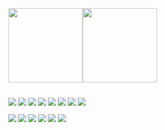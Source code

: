 <!-- ### Hi,I'm ReturnTmp! 👋 -->


<div style="display:flex; flex-direction:row;">
    <a href="https://github.com/ReturnTmp/github-readme-stats">
        <img align="center" style="height: 150px" src="https://github-readme-stats-three-nu-43.vercel.app/api/top-langs/?username=ReturnTmp&layout=compact" />
    </a>
    <a href="https://github.com/ReturnTmp/github-readme-stats">
        <img align="center" style="height: 150px" src="https://github-readme-stats-three-nu-43.vercel.app/api?username=ReturnTmp&show_icons=false&theme=vue" />
    </a>
</div>
<br />


[![](https://img.shields.io/badge/-Github-white?logo=github&logoColor=181717&style=for-the-badge&labelColor=dddddd&color=777777)](https://github.com/ReturnTmp)
[![](https://img.shields.io/badge/-Gitee-white?logo=gitee&logoColor=C71D23&style=for-the-badge&labelColor=dddddd&color=777777)](https://gitee.com/cheng-guanghao)
[![](https://img.shields.io/badge/-CSDN-white?logo=blogger&logoColor=fc5531&style=for-the-badge&labelColor=dddddd&color=777777)](https://blog.csdn.net/m0_63748493)
[![](https://img.shields.io/badge/-阿里云社区-white?logo=alibabacloud&logoColor=FF6A00&style=for-the-badge&labelColor=dddddd&color=777777)](https://developer.aliyun.com/profile/expert/brvtpsgtyv3wy)
[![](https://img.shields.io/badge/-掘金-white?logo=bytedance&logoColor=3C8CFF&style=for-the-badge&labelColor=dddddd&color=777777)](https://juejin.cn/user/602973172145479)
[![](https://img.shields.io/badge/-知乎-white?logo=zhihu&logoColor=0084FF&style=for-the-badge&labelColor=dddddd&color=777777)](https://developer.aliyun.com/profile/expert/brvtpsgtyv3wy)
[![](https://img.shields.io/badge/-B站-white?logo=bilibili&logoColor=00A1D6&style=for-the-badge&labelColor=dddddd&color=777777)](https://space.bilibili.com/313482002)
[![](https://img.shields.io/badge/-InfoQ-white?logo=infoq&logoColor=2C6CAF&style=for-the-badge&labelColor=dddddd&color=777777)](https://developer.aliyun.com/profile/expert/brvtpsgtyv3wy)


[![](https://img.shields.io/badge/-Java-white?logo=openjdk&logoColor=000000&style=for-the-badge&labelColor=dddddd&color=777777)]()
[![](https://img.shields.io/badge/-CPP-white?logo=cplusplus&logoColor=000000&style=for-the-badge&labelColor=dddddd&color=777777)]()
[![](https://img.shields.io/badge/-GO-white?logo=go&logoColor=000000&style=for-the-badge&labelColor=dddddd&color=777777)]()
[![](https://img.shields.io/badge/-python-white?logo=python&logoColor=000000&style=for-the-badge&labelColor=dddddd&color=777777)]()
[![](https://img.shields.io/badge/-JS-white?logo=javascript&logoColor=000000&style=for-the-badge&labelColor=dddddd&color=777777)]()
[![](https://img.shields.io/badge/-TS-white?logo=typescript&logoColor=000000&style=for-the-badge&labelColor=dddddd&color=777777)]()



